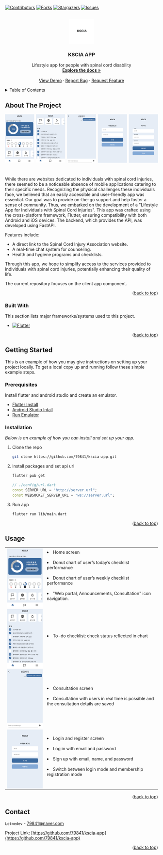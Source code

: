 <a name="readme-top"></a>

[![Contributors][contributors-shield]][contributors-url]
[![Forks][forks-shield]][forks-url]
[![Stargazers][stars-shield]][stars-url]
[![Issues][issues-shield]][issues-url]

<!-- PROJECT LOGO -->
<br />
<div align="center">
  <a href="https://github.com/79841/kscia-app">
    <img src="./assets/images/readme/logo.png" alt="Logo" width="80" height="80">
  </a>

  <h3 align="center">KSCIA APP</h3>

  <p align="center">
    Lifestyle app for people with spinal cord disability
    <br />
    <a href="https://github.com/79841/kscia-app"><strong>Explore the docs »</strong></a>
    <br />
    <br />
    <a href="https://github.com/79841/kscia-app">View Demo</a>
    ·
    <a href="https://github.com/79841/kscia-app/issues">Report Bug</a>
    ·
    <a href="https://github.com/79841/kscia-app/issues">Request Feature</a>
  </p>
</div>

<!-- TABLE OF CONTENTS -->
<details>
  <summary>Table of Contents</summary>
  <ol>
    <li>
      <a href="#about-the-project">About The Project</a>
      <ul>
        <li><a href="#built-with">Built With</a></li>
      </ul>
    </li>
    <li>
      <a href="#getting-started">Getting Started</a>
      <ul>
        <li><a href="#prerequisites">Prerequisites</a></li>
        <li><a href="#installation">Installation</a></li>
      </ul>
    </li>
    <li><a href="#usage">Usage</a></li>
    <li><a href="#contact">Contact</a></li>
  </ol>
</details>

<!-- ABOUT THE PROJECT -->

## About The Project

<!-- ![Product Screen Shot][product-screenshot] -->
<div style="display: flex; justify-content: space-between;">
    <img src="./assets/images/readme/product_screen_1.png" alt="Home Screen" style="width: 19%;">
    <img src="./assets/images/readme/product_screen_2.png" alt="To-do Checklist" style="width: 19%; ">
    <img src="./assets/images/readme/product_screen_3.png" alt="Consultation Screen" style="width: 19%; ">
    <img src="./assets/images/readme/product_screen_4.png" alt="Login Screen" style="width: 19%;">
    <img src="./assets/images/readme/product_screen_5.png" alt="Register Screen" style="width: 19%;">
</div>

&nbsp;

While there are websites dedicated to individuals with spinal cord injuries, there seemed to be a noticeable absence of mobile applications catering to their specific needs. Recognizing the physical challenges these individuals face, we believed that an easily accessible and user-friendly app was essential. Our goal was to provide on-the-go support and help foster a sense of community. Thus, we embarked on the development of a "Lifestyle App for Individuals with Spinal Cord Injuries". This app was crafted using the cross-platform framework, Flutter, ensuring compatibility with both Android and iOS devices. The backend, which provides the API, was developed using FastAPI.

Features include:

- A direct link to the Spinal Cord Injury Association website.
- A real-time chat system for counseling.
- Health and hygiene programs and checklists.

Through this app, we hope to simplify access to the services provided to individuals with spinal cord injuries, potentially enhancing their quality of life.

The current repository focuses on the client app component.

<p align="right">(<a href="#readme-top">back to top</a>)</p>

### Built With

This section lists major frameworks/systems used to this project.

- [![Flutter][Flutter]][Flutter-url]

<p align="right">(<a href="#readme-top">back to top</a>)</p>

<!-- GETTING STARTED -->

## Getting Started

This is an example of how you may give instructions on setting up your project locally.
To get a local copy up and running follow these simple example steps.

### Prerequisites

Install flutter and android studio and create an emulator.

- [Flutter Install][Flutter-Install-url]
- [Android Studio Intall][Android-Studio-Install-url]
- [Run Emulator][Run-Emulator-url]

### Installation

_Below is an example of how you can install and set up your app._

1. Clone the repo

   ```sh
   git clone https://github.com/79841/kscia-app.git
   ```

2. Install packages and set api url

   ```sh
   flutter pub get
   ```

   ```dart
   // ./config/url.dart
   const SERVER_URL = "http://server.url";
   const WEBSOCKET_SERVER_URL = "ws://server.url";
   ```

3. Run app

   ```sh
   flutter run lib/main.dart
   ```

<p align="right">(<a href="#readme-top">back to top</a>)</p>

<!-- USAGE EXAMPLES -->

## Usage

<a name="usage"></a>

<table>
  <tr>
<td>
    <img src="./assets/images/readme/product_screen_1.png" align="center" alt="Home Screen" style="width: 220px;" />
</td>
    <td>
    <div><li>Home screen</li></div>&nbsp;
    <div><li>Donut chart of user’s today’s checklist performance</li></div>&nbsp;
    <div><li>Donut chart of user’s weekly checklist performance</li></div>&nbsp;
    <div><li>"Web portal, Announcements, Consultation" icon navigation.</li></div>&nbsp;
</td>
  </tr>
  <tr>
<td>
    <img src="./assets/images/readme/product_screen_2.png" alt="To-do Checklist" align="left" style="width: 220px;" />
</td>
    <td>
    <div><li>To-do checklist: check status reflected in chart</li></div>&nbsp;
        
</td>

</tr>
  <tr>
<td>
    <img src="./assets/images/readme/product_screen_3.png" alt="Consultation Screen" align="left" style="width: 220px;"  />
</td>
    <td>
        <div><li>Consultation screen</li></div>&nbsp;
        <div><li>Consultation with users in real time is possible and the consultation details are saved</li></div>&nbsp;
</td>

  </tr>
  <tr>
<td>
    <img src="./assets/images/readme/product_screen_4.png" alt="Login and Register Screen" align="left" style="width: 220px;" />
</td>

<td>
        <div><li>Login and register screen</li></div>&nbsp;
        <div><li>Log in with email and password</li></div>&nbsp;
        <div><li>Sign up with email, name, and password</li></div>&nbsp;
        <div><li>Switch between login mode and membership registration mode</li></div>&nbsp;
</td>

</tr>
</table>
<p align="right">(<a href="#readme-top">back to top</a>)</p>

## Contact

`Letmedev` - <79841@naver.com>

Project Link: [https://github.com/79841/kscia-app](https://github.com/79841/kscia-app)

<p align="right">(<a href="#readme-top">back to top</a>)</p>

<!-- MARKDOWN LINKS & IMAGES -->

[contributors-shield]: https://img.shields.io/github/contributors/79841/kscia-app.svg?style=for-the-badge
[contributors-url]: https://github.com/79841/kscia-app/graphs/contributors
[forks-shield]: https://img.shields.io/github/forks/79841/kscia-app.svg?style=for-the-badge
[forks-url]: https://github.com/79841/kscia-app/network/members
[stars-shield]: https://img.shields.io/github/stars/79841/kscia-app.svg?style=for-the-badge
[stars-url]: https://github.com/79841/kscia-app/stargazers
[issues-shield]: https://img.shields.io/github/issues/79841/kscia-app.svg?style=for-the-badge
[issues-url]: https://github.com/79841/kscia-app/issues
[product-screenshot]: images/readme/product_screenshot.png
[Flutter]: https://img.shields.io/badge/Flutter-%2302569B.svg?style=for-the-badge&logo=Flutter&logoColor=white
[Flutter-url]: https://flutter.dev/
[Flutter-install-url]: https://docs.flutter.dev/get-started/install
[Android-Studio-install-url]: https://developer.android.com/studio
[Run-Emulator-url]: https://developer.android.com/studio/run/emulator?hl=en
